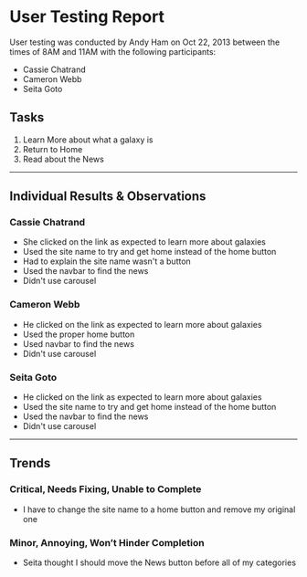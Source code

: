 # User Testing Report

User testing was conducted by Andy Ham on Oct 22, 2013 between the times of 8AM and 11AM with the following participants:

- Cassie Chatrand
- Cameron Webb
- Seita Goto

## Tasks

1. Learn More about what a galaxy is
2. Return to Home
3. Read about the News

---

## Individual Results & Observations

### Cassie Chatrand

- She clicked on the link as expected to learn more about galaxies
- Used the site name to try and get home instead of the home button
- Had to explain the site name wasn't a button
- Used the navbar to find the news
- Didn't use carousel


### Cameron Webb

- He clicked on the link as expected to learn more about galaxies
- Used the proper home button
- Used navbar to find the news
- Didn't use carousel

### Seita Goto

- He clicked on the link as expected to learn more about galaxies
- Used the site name to try and get home instead of the home button
- Used the navbar to find the news
- Didn't use carousel

---

## Trends

### Critical, Needs Fixing, Unable to Complete

- I have to change the site name to a home button and remove my original one

### Minor, Annoying, Won’t Hinder Completion

- Seita thought I should move the News button before all of my categories